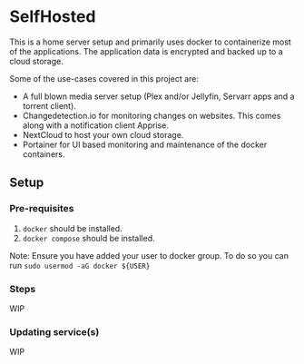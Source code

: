 # SelfHosted
This is a home server setup and primarily uses docker to containerize most of the applications. The application data is encrypted and backed up to a cloud storage.

Some of the use-cases covered in this project are:
- A full blown media server setup (Plex and/or Jellyfin, Servarr apps and a torrent client).
- Changedetection.io for monitoring changes on websites. This comes along with a notification client Apprise.
- NextCloud to host your own cloud storage.
- Portainer for UI based monitoring and maintenance of the docker containers.

## Setup

### Pre-requisites
1. `docker` should be installed.
2. `docker compose` should be installed.

Note: Ensure you have added your user to docker group. To do so you can run `sudo usermod -aG docker ${USER}`

### Steps
WIP

### Updating service(s)
WIP
